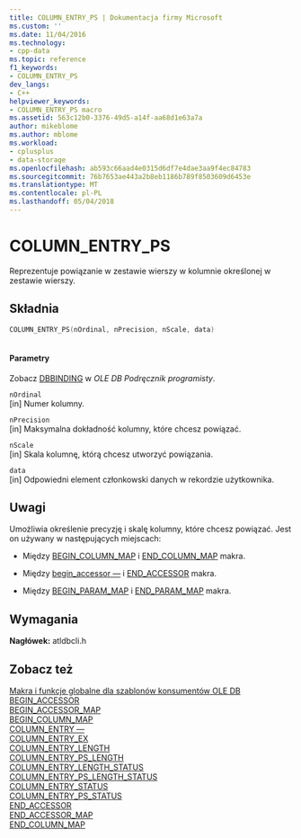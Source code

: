 ```yaml
---
title: COLUMN_ENTRY_PS | Dokumentacja firmy Microsoft
ms.custom: ''
ms.date: 11/04/2016
ms.technology:
- cpp-data
ms.topic: reference
f1_keywords:
- COLUMN_ENTRY_PS
dev_langs:
- C++
helpviewer_keywords:
- COLUMN_ENTRY_PS macro
ms.assetid: 563c12b0-3376-49d5-a14f-aa68d1e63a7a
author: mikeblome
ms.author: mblome
ms.workload:
- cplusplus
- data-storage
ms.openlocfilehash: ab593c66aad4e0315d6df7e4dae3aa9f4ec84783
ms.sourcegitcommit: 76b7653ae443a2b8eb1186b789f8503609d6453e
ms.translationtype: MT
ms.contentlocale: pl-PL
ms.lasthandoff: 05/04/2018
---
```

# <a name="columnentryps"></a>COLUMN_ENTRY_PS
Reprezentuje powiązanie w zestawie wierszy w kolumnie określonej w zestawie wierszy.  
  
## <a name="syntax"></a>Składnia  
  
```cpp
COLUMN_ENTRY_PS(nOrdinal, nPrecision, nScale, data)  
  
```  
  
#### <a name="parameters"></a>Parametry  
 Zobacz [DBBINDING](https://msdn.microsoft.com/en-us/library/ms716845.aspx) w *OLE DB Podręcznik programisty*.  
  
 `nOrdinal`  
 [in] Numer kolumny.  
  
 `nPrecision`  
 [in] Maksymalna dokładność kolumny, które chcesz powiązać.  
  
 `nScale`  
 [in] Skala kolumnę, którą chcesz utworzyć powiązania.  
  
 `data`  
 [in] Odpowiedni element członkowski danych w rekordzie użytkownika.  
  
## <a name="remarks"></a>Uwagi  
 Umożliwia określenie precyzję i skalę kolumny, które chcesz powiązać. Jest on używany w następujących miejscach:  
  
-   Między [BEGIN_COLUMN_MAP](../../data/oledb/begin-column-map.md) i [END_COLUMN_MAP](../../data/oledb/end-column-map.md) makra.  
  
-   Między [begin_accessor —](../../data/oledb/begin-accessor.md) i [END_ACCESSOR](../../data/oledb/end-accessor.md) makra.  
  
-   Między [BEGIN_PARAM_MAP](../../data/oledb/begin-param-map.md) i [END_PARAM_MAP](../../data/oledb/end-param-map.md) makra.  
  
## <a name="requirements"></a>Wymagania  
 **Nagłówek:** atldbcli.h  
  
## <a name="see-also"></a>Zobacz też  
 [Makra i funkcje globalne dla szablonów konsumentów OLE DB](../../data/oledb/macros-and-global-functions-for-ole-db-consumer-templates.md)   
 [BEGIN_ACCESSOR](../../data/oledb/begin-accessor.md)   
 [BEGIN_ACCESSOR_MAP](../../data/oledb/begin-accessor-map.md)   
 [BEGIN_COLUMN_MAP](../../data/oledb/begin-column-map.md)   
 [COLUMN_ENTRY —](../../data/oledb/column-entry.md)   
 [COLUMN_ENTRY_EX](../../data/oledb/column-entry-ex.md)   
 [COLUMN_ENTRY_LENGTH](../../data/oledb/column-entry-length.md)   
 [COLUMN_ENTRY_PS_LENGTH](../../data/oledb/column-entry-ps-length.md)   
 [COLUMN_ENTRY_LENGTH_STATUS](../../data/oledb/column-entry-length-status.md)   
 [COLUMN_ENTRY_PS_LENGTH_STATUS](../../data/oledb/column-entry-ps-length-status.md)   
 [COLUMN_ENTRY_STATUS](../../data/oledb/column-entry-status.md)   
 [COLUMN_ENTRY_PS_STATUS](../../data/oledb/column-entry-ps-status.md)   
 [END_ACCESSOR](../../data/oledb/end-accessor.md)   
 [END_ACCESSOR_MAP](../../data/oledb/end-accessor-map.md)   
 [END_COLUMN_MAP](../../data/oledb/end-column-map.md)